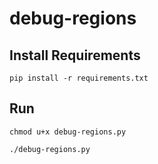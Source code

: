 # debug-regions


## Install Requirements

~~~
pip install -r requirements.txt
~~~

## Run

~~~
chmod u+x debug-regions.py

./debug-regions.py
~~~
